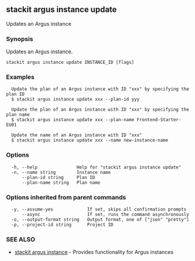 ## stackit argus instance update

Updates an Argus instance

### Synopsis

Updates an Argus instance.

```
stackit argus instance update INSTANCE_ID [flags]
```

### Examples

```
  Update the plan of an Argus instance with ID "xxx" by specifying the plan ID
  $ stackit argus instance update xxx --plan-id yyy

  Update the plan of an Argus instance with ID "xxx" by specifying the plan name
  $ stackit argus instance update xxx --plan-name Frontend-Starter-EU01

  Update the name of an Argus instance with ID "xxx"
  $ stackit argus instance update xxx --name new-instance-name
```

### Options

```
  -h, --help               Help for "stackit argus instance update"
  -n, --name string        Instance name
      --plan-id string     Plan ID
      --plan-name string   Plan name
```

### Options inherited from parent commands

```
  -y, --assume-yes             If set, skips all confirmation prompts
      --async                  If set, runs the command asynchronously
  -o, --output-format string   Output format, one of ["json" "pretty"]
  -p, --project-id string      Project ID
```

### SEE ALSO

* [stackit argus instance](./stackit_argus_instance.md)	 - Provides functionality for Argus instances

